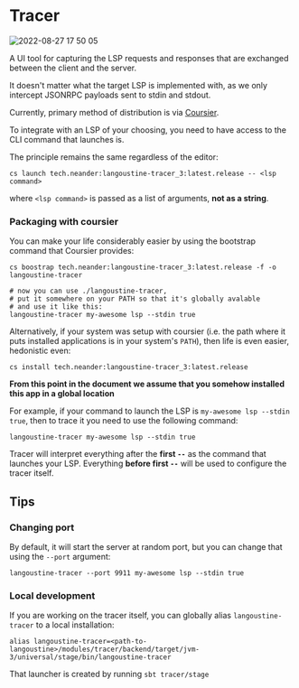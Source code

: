 # Tracer

![2022-08-27 17 50 05](https://user-images.githubusercontent.com/1052965/187040059-f6e0c08b-7c76-4899-b370-0e8ada0c4819.gif)


A UI tool for capturing the LSP requests and responses that are exchanged between the client and the server.

It doesn't matter what the target LSP is implemented with, as we only intercept JSONRPC payloads sent to stdin and stdout.

Currently, primary method of distribution is via [Coursier](https://get-coursier.io/docs/overview).

To integrate with an LSP of your choosing, you need to have access to the CLI command that launches is.

The principle remains the same regardless of the editor:

```
cs launch tech.neander:langoustine-tracer_3:latest.release -- <lsp command>
```

where `<lsp command>` is passed as a list of arguments, **not as a string**.

### Packaging with coursier

You can make your life considerably easier by using the bootstrap command that Coursier provides:

```
cs boostrap tech.neander:langoustine-tracer_3:latest.release -f -o langoustine-tracer

# now you can use ./langoustine-tracer,
# put it somewhere on your PATH so that it's globally avalable
# and use it like this:
langoustine-tracer my-awesome lsp --stdin true
```

Alternatively, if your system was setup with coursier (i.e. the path where it puts 
installed applications is in your system's `PATH`), then life is even easier,
hedonistic even:

```
cs install tech.neander:langoustine-tracer_3:latest.release
```

**From this point in the document we assume that you somehow installed this app in a global location**

For example, if your command to launch the LSP is `my-awesome lsp --stdin true`, then to trace it you need to use the following command:

```
langoustine-tracer my-awesome lsp --stdin true
```

Tracer will interpret everything after the **first `--`** as the command that launches your LSP.
Everything **before first `--`** will be used to configure the tracer itself.

## Tips

### Changing port

By default, it will start the server at random port, but you can change that using the `--port` argument:

```
langoustine-tracer --port 9911 my-awesome lsp --stdin true
```

### Local development

If you are working on the tracer itself, you can globally alias `langoustine-tracer` to a local installation:

```
alias langoustine-tracer=<path-to-langoustine>/modules/tracer/backend/target/jvm-3/universal/stage/bin/langoustine-tracer
```

That launcher is created by running `sbt tracer/stage`
